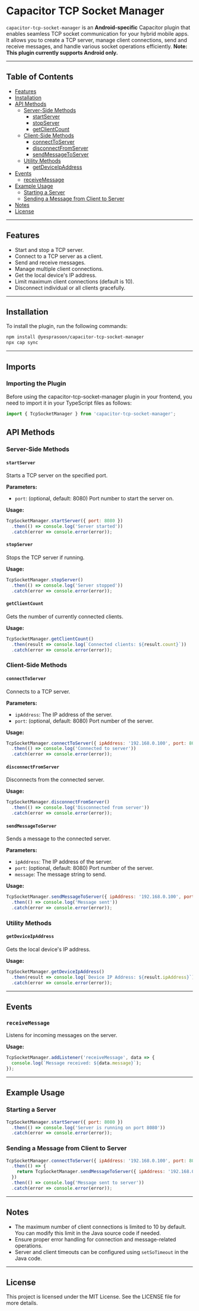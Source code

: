 # Capacitor TCP Socket Manager

`capacitor-tcp-socket-manager` is an **Android-specific** Capacitor plugin that enables seamless TCP socket communication for your hybrid mobile apps. It allows you to create a TCP server, manage client connections, send and receive messages, and handle various socket operations efficiently. **Note: This plugin currently supports Android only.**

---

## Table of Contents

- [Features](#features)
- [Installation](#installation)
- [API Methods](#api-methods)
  - [Server-Side Methods](#server-side-methods)
    - [startServer](#startserver)
    - [stopServer](#stopserver)
    - [getClientCount](#getclientcount)
  - [Client-Side Methods](#client-side-methods)
    - [connectToServer](#connecttoserver)
    - [disconnectFromServer](#disconnectfromserver)
    - [sendMessageToServer](#sendmessagetoserver)
  - [Utility Methods](#utility-methods)
    - [getDeviceIpAddress](#getdeviceipaddress)
- [Events](#events)
  - [receiveMessage](#receivemessage)
- [Example Usage](#example-usage)
  - [Starting a Server](#starting-a-server)
  - [Sending a Message from Client to Server](#sending-a-message-from-client-to-server)
- [Notes](#notes)
- [License](#license)

---

## Features

- Start and stop a TCP server.
- Connect to a TCP server as a client.
- Send and receive messages.
- Manage multiple client connections.
- Get the local device's IP address.
- Limit maximum client connections (default is 10).
- Disconnect individual or all clients gracefully.

---

## Installation

To install the plugin, run the following commands:

```bash
npm install @yesprasoon/capacitor-tcp-socket-manager
npx cap sync

```

---

## Imports

### Importing the Plugin
Before using the capacitor-tcp-socket-manager plugin in your frontend, you need to import it in your TypeScript files as follows:
```javascript
import { TcpSocketManager } from 'capacitor-tcp-socket-manager';
```
## API Methods

### Server-Side Methods

#### `startServer`
Starts a TCP server on the specified port.

**Parameters:**
- `port`: (optional, default: 8080) Port number to start the server on.

**Usage:**
```javascript
TcpSocketManager.startServer({ port: 8080 })
  .then(() => console.log('Server started'))
  .catch(error => console.error(error));
```

#### `stopServer`
Stops the TCP server if running.

**Usage:**
```javascript
TcpSocketManager.stopServer()
  .then(() => console.log('Server stopped'))
  .catch(error => console.error(error));
```

#### `getClientCount`
Gets the number of currently connected clients.

**Usage:**
```javascript
TcpSocketManager.getClientCount()
  .then(result => console.log(`Connected clients: ${result.count}`))
  .catch(error => console.error(error));
```

### Client-Side Methods

#### `connectToServer`
Connects to a TCP server.

**Parameters:**
- `ipAddress`: The IP address of the server.
- `port`: (optional, default: 8080) Port number of the server.

**Usage:**
```javascript
TcpSocketManager.connectToServer({ ipAddress: '192.168.0.100', port: 8080 })
  .then(() => console.log('Connected to server'))
  .catch(error => console.error(error));
```

#### `disconnectFromServer`
Disconnects from the connected server.

**Usage:**
```javascript
TcpSocketManager.disconnectFromServer()
  .then(() => console.log('Disconnected from server'))
  .catch(error => console.error(error));
```

#### `sendMessageToServer`
Sends a message to the connected server.

**Parameters:**
- `ipAddress`: The IP address of the server.
- `port`: (optional, default: 8080) Port number of the server.
- `message`: The message string to send.

**Usage:**
```javascript
TcpSocketManager.sendMessageToServer({ ipAddress: '192.168.0.100', port: 8080, message: 'Hello Server!' })
  .then(() => console.log('Message sent'))
  .catch(error => console.error(error));
```

### Utility Methods

#### `getDeviceIpAddress`
Gets the local device's IP address.

**Usage:**
```javascript
TcpSocketManager.getDeviceIpAddress()
  .then(result => console.log(`Device IP Address: ${result.ipAddress}`))
  .catch(error => console.error(error));
```

---

## Events

### `receiveMessage`
Listens for incoming messages on the server.

**Usage:**
```javascript
TcpSocketManager.addListener('receiveMessage', data => {
  console.log(`Message received: ${data.message}`);
});
```

---

## Example Usage

### Starting a Server
```javascript
TcpSocketManager.startServer({ port: 8080 })
  .then(() => console.log('Server is running on port 8080'))
  .catch(error => console.error(error));
```

### Sending a Message from Client to Server
```javascript
TcpSocketManager.connectToServer({ ipAddress: '192.168.0.100', port: 8080 })
  .then(() => {
    return TcpSocketManager.sendMessageToServer({ ipAddress: '192.168.0.100', port: 8080, message: 'Hello, Server!' });
  })
  .then(() => console.log('Message sent to server'))
  .catch(error => console.error(error));
```

---

## Notes

- The maximum number of client connections is limited to 10 by default. You can modify this limit in the Java source code if needed.
- Ensure proper error handling for connection and message-related operations.
- Server and client timeouts can be configured using `setSoTimeout` in the Java code.

---

## License

This project is licensed under the MIT License. See the LICENSE file for more details.
